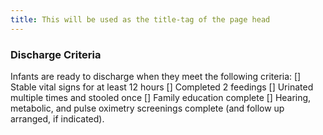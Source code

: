 ```yaml
---
title: This will be used as the title-tag of the page head
---
```


### Discharge Criteria

Infants are ready to discharge when they meet the following criteria:
[] Stable vital signs for at least 12 hours
[] Completed 2 feedings
[] Urinated multiple times and stooled once
[] Family education complete
[] Hearing, metabolic, and pulse oximetry screenings complete (and follow up arranged, if indicated).

